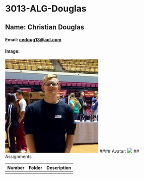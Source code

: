 # 3013-ALG-Douglas
## Name: Christian Douglas
#### Email: cedoug13@aol.com
#### Image:
<img width = "300" src = "https://github.com/RabbitAI/3013-DS-Douglas/blob/master/IMG_0081.JPG">
#### Avatar:
<img width = "300" src = "https://ca.slack-edge.com/TBMBG710S-UKAB491R6-dbfe650315a6-512">
## Assignments

| Number | Folder | Description |
| :----: | ------ | ----------- |
|        |        |             |
